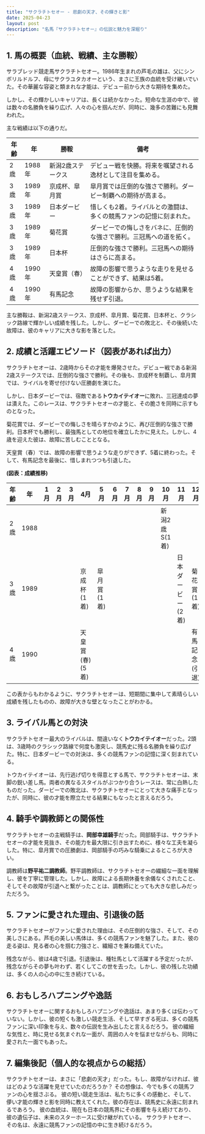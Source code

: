 ```yaml
---
title: "サクラチトセオー - 悲劇の天才、その輝きと影"
date: 2025-04-23
layout: post
description: "名馬『サクラチトセオー』の伝説と魅力を深堀り"
---
```


## 1. 馬の概要（血統、戦績、主な勝鞍）

サラブレッド競走馬サクラチトセオー。1986年生まれの芦毛の雄は、父にシンボリルドルフ、母にサクラユタカオーという、まさに王族の血統を受け継いでいた。その華麗な容姿と類まれな才能は、デビュー前から大きな期待を集めた。

しかし、その輝かしいキャリアは、長くは続かなかった。短命な生涯の中で、彼は数々の名勝負を繰り広げ、人々の心を掴んだが、同時に、幾多の苦難にも見舞われた。

主な戦績は以下の通りだ。

| 年齢 | 年 | 勝鞍                                  | 備考                                                                     |
|-----|---|---------------------------------------|--------------------------------------------------------------------------|
| 2歳 | 1988年 | 新潟2歳ステークス                       | デビュー戦を快勝。将来を嘱望される逸材として注目を集める。               |
| 3歳 | 1989年 | 京成杯、皐月賞                        | 皐月賞では圧倒的な強さで勝利。ダービー制覇への期待が高まる。             |
| 3歳 | 1989年 | 日本ダービー                          | 惜しくも2着。ライバルとの激闘は、多くの競馬ファンの記憶に刻まれた。        |
| 3歳 | 1989年 | 菊花賞                                  | ダービーでの悔しさをバネに、圧倒的な強さで勝利。三冠馬への道を拓く。        |
| 3歳 | 1989年 | 日本杯                                  | 圧倒的な強さで勝利。三冠馬への期待はさらに高まる。                     |
| 4歳 | 1990年 | 天皇賞（春）                          | 故障の影響で思うような走りを見せることができず、結果は5着。                  |
| 4歳 | 1990年 | 有馬記念                          | 故障の影響からか、思うような結果を残せず引退。                         |


主な勝鞍は、新潟2歳ステークス、京成杯、皐月賞、菊花賞、日本杯と、クラシック路線で輝かしい成績を残した。しかし、ダービーでの敗北と、その後続いた故障は、彼のキャリアに大きな影を落とした。


## 2. 成績と活躍エピソード（図表があれば出力）

サクラチトセオーは、2歳時からその才能を爆発させた。デビュー戦である新潟2歳ステークスでは、圧倒的な強さで勝利。その後も、京成杯を制覇し、皐月賞では、ライバルを寄せ付けない圧勝劇を演じた。

しかし、日本ダービーでは、宿敵である**トウカイテイオー**に敗れ、三冠達成の夢は潰えた。このレースは、サクラチトセオーの才能と、その脆さを同時に示すものとなった。

菊花賞では、ダービーでの悔しさを晴らすかのように、再び圧倒的な強さで勝利。日本杯でも勝利し、最強馬としての地位を確立したかに見えた。しかし、4歳を迎えた彼は、故障に苦しむこととなる。

天皇賞（春）では、故障の影響で思うような走りができず、5着に終わった。そして、有馬記念を最後に、惜しまれつつも引退した。

**(図表：成績推移)**

| 年齢 | 年 | 1月 | 2月 | 3月 | 4月 | 5月 | 6月 | 7月 | 8月 | 9月 | 10月 | 11月 | 12月 |
|-----|---|-----|-----|-----|-----|-----|-----|-----|-----|-----|------|------|------|
| 2歳 | 1988 |     |     |     |     |     |     |     |     |     | 新潟2歳S(1着) |      |      |
| 3歳 | 1989 |     |     |     |京成杯(1着) | 皐月賞(1着) |      |      |      |      |      | 日本ダービー(2着) | 菊花賞(1着) | 日本杯(1着) |
| 4歳 | 1990 |     |     |     | 天皇賞(春)(5着) |      |      |      |      |      |      |      | 有馬記念(引退) |


この表からもわかるように、サクラチトセオーは、短期間に集中して素晴らしい成績を残したものの、故障が大きな壁となったことがわかる。


## 3. ライバル馬との対決

サクラチトセオー最大のライバルは、間違いなく**トウカイテイオー**だった。2頭は、3歳時のクラシック路線で何度も激突し、競馬史に残る名勝負を繰り広げた。特に、日本ダービーでの対決は、多くの競馬ファンの記憶に深く刻まれている。

トウカイテイオーは、先行逃げ切りを得意とする馬で、サクラチトセオーは、末脚の鋭い差し馬。両者の異なるスタイルがぶつかり合うレースは、常に白熱したものだった。ダービーでの敗北は、サクラチトセオーにとって大きな痛手となったが、同時に、彼の才能を際立たせる結果にもなったと言えるだろう。


## 4. 騎手や調教師との関係性

サクラチトセオーの主戦騎手は、**岡部幸雄騎手**だった。岡部騎手は、サクラチトセオーの才能を見抜き、その能力を最大限に引き出すために、様々な工夫を凝らした。特に、皐月賞での圧勝劇は、岡部騎手の巧みな騎乗によるところが大きい。

調教師は**野平祐二調教師**。野平調教師は、サクラチトセオーの繊細な一面を理解し、彼を丁寧に管理した。しかし、故障による長期休養を余儀なくされたこと、そしてその故障が引退へと繋がったことは、調教師にとっても大きな悲しみだっただろう。


## 5. ファンに愛された理由、引退後の話

サクラチトセオーがファンに愛された理由は、その圧倒的な強さ、そして、その美しさにある。芦毛の美しい馬体は、多くの競馬ファンを魅了した。また、彼の走る姿は、見る者の心を掴む力強さと、繊細さを兼ね備えていた。

残念ながら、彼は4歳で引退。引退後は、種牡馬として活躍する予定だったが、残念ながらその夢も叶わず、若くしてこの世を去った。しかし、彼の残した功績は、多くの人の心の中に生き続けている。


## 6. おもしろハプニングや逸話

サクラチトセオーに関するおもしろハプニングや逸話は、あまり多くは伝わっていない。しかし、彼の短くも激しい競走生活、そして早すぎる死は、多くの競馬ファンに深い印象を与え、数々の伝説を生み出したと言えるだろう。  彼の繊細な気性と、時に見せる気まぐれな一面が、周囲の人々を悩ませながらも、同時に愛された一面でもあった。


## 7. 編集後記（個人的な視点からの総括）

サクラチトセオーは、まさに「悲劇の天才」だった。もし、故障がなければ、彼はどのような活躍を見せていたのだろうか？  その想像は、今でも多くの競馬ファンの心を揺さぶる。  彼の短い競走生活は、私たちに多くの感動と、そして、儚い才能の輝きと影を同時に教えてくれた。彼の存在は、競馬史に永遠に刻まれるであろう。  彼の血統は、現在も日本の競馬界にその影響を与え続けており、彼の遺伝子は、未来のスターホースに受け継がれている。  サクラチトセオー、その名は、永遠に競馬ファンの記憶の中に生き続けるだろう。
